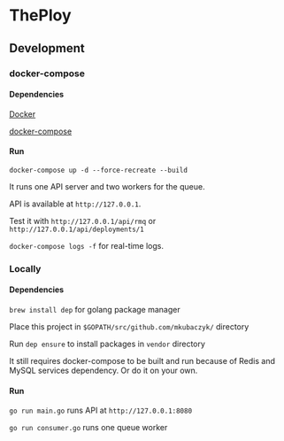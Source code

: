 # ThePloy

## Development

### docker-compose

#### Dependencies

[Docker](https://www.docker.com)

[docker-compose](https://docs.docker.com/compose/install/)

#### Run

`docker-compose up -d --force-recreate --build`

It runs one API server and two workers for the queue.

API is available at `http://127.0.0.1`.

Test it with `http://127.0.0.1/api/rmq` or `http://127.0.0.1/api/deployments/1`

`docker-compose logs -f` for real-time logs.

### Locally

#### Dependencies

`brew install dep` for golang package manager

Place this project in `$GOPATH/src/github.com/mkubaczyk/` directory

Run `dep ensure` to install packages in `vendor` directory

It still requires docker-compose to be built and run because of Redis and MySQL services dependency. Or do it on your own.

#### Run

`go run main.go` runs API at `http://127.0.0.1:8080`

`go run consumer.go` runs one queue worker
